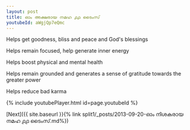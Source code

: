 ```yaml
---
layout: post
title: ഓം അക്ഷരായ നമഹ ൧൧ ടൈംസ്
youtubeId: aWgjQp7eQmc
---
```

 
 
Helps get goodness, bliss and peace and God's blessings
 
Helps remain focused, help generate inner energy 
 
Helps boost physical and mental health 
 
Helps remain grounded and generates a sense of gratitude towards the greater power 
 
Helps reduce bad karma
 
 
 
 


{% include youtubePlayer.html id=page.youtubeId %}
 
[Next]({{ site.baseurl }}{% link  split1/_posts/2013-09-20-ഓം നിശകരായ നമഹ ൧൧ ടൈംസ്.md%})
 
